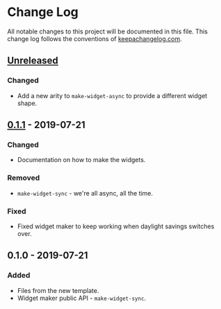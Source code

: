 # Change Log
All notable changes to this project will be documented in this file. This change log follows the conventions of [keepachangelog.com](http://keepachangelog.com/).

## [Unreleased]
### Changed
- Add a new arity to `make-widget-async` to provide a different widget shape.

## [0.1.1] - 2019-07-21
### Changed
- Documentation on how to make the widgets.

### Removed
- `make-widget-sync` - we're all async, all the time.

### Fixed
- Fixed widget maker to keep working when daylight savings switches over.

## 0.1.0 - 2019-07-21
### Added
- Files from the new template.
- Widget maker public API - `make-widget-sync`.

[Unreleased]: https://github.com/your-name/gamebase-ecs/compare/0.1.1...HEAD
[0.1.1]: https://github.com/your-name/gamebase-ecs/compare/0.1.0...0.1.1
